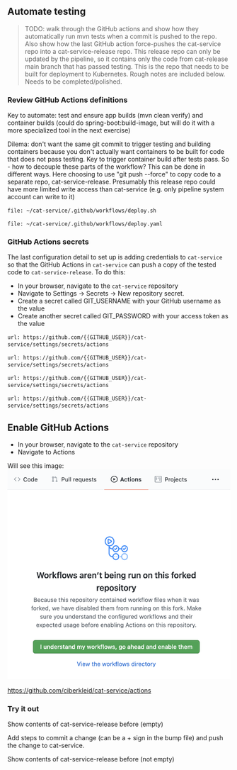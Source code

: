 ## Automate testing

> TODO: walk through the GitHub actions and show how they automatically run mvn tests when a commit is pushed to the repo.
> Also show how the last GitHub action force-pushes the cat-service repo into a cat-service-release repo.
> This release repo can only be updated by the pipeline, so it contains only the code from cat-release main branch that has passed testing.
> This is the repo that needs to be built for deployment to Kubernetes.
> Rough notes are included below.
> Needs to be completed/polished.

### Review GitHub Actions definitions

Key to automate:
test and ensure app builds (mvn clean verify)
and container builds (could do spring-boot:build-image, but will do it with a more specialized tool in the next exercise)

Dilema:
don't want the same git commit to trigger testing and building containers because you don't actually want containers to be built for code that does not pass testing.
Key to trigger container build after tests pass.
So - how to decouple these parts of the workflow?
This can be done in different ways.
Here choosing to use "git push --force" to copy code to a separate repo, cat-service-release.
Presumably this release repo could have more limited write access than cat-service (e.g. only pipeline system account can write to it)

```editor:open-file
file: ~/cat-service/.github/workflows/deploy.sh
```

```editor:open-file
file: ~/cat-service/.github/workflows/deploy.yaml
```

### GitHub Actions secrets

The last configuration detail to set up is adding credentials to `cat-service` so that the GitHub Actions in `cat-service` can push a copy of the tested code to `cat-service-release`. 
 To do this:
- In your browser, navigate to the `cat-service` repository
- Navigate to Settings -> Secrets -> New repository secret.
- Create a secret called GIT_USERNAME with your GitHub username as the value
- Create another secret called GIT_PASSWORD with your access token as the value

```dashboard:open-url
url: https://github.com/{{GITHUB_USER}}/cat-service/settings/secrets/actions
```
```dashboard:open-url
url: https://github.com/{{GITHUB_USER}}/cat-service/settings/secrets/actions
```
```dashboard:open-url
url: https://github.com/{{GITHUB_USER}}/cat-service/settings/secrets/actions
```
```dashboard:open-url
url: https://github.com/{{GITHUB_USER}}/cat-service/settings/secrets/actions
```

## Enable GitHub Actions

- In your browser, navigate to the `cat-service` repository
- Navigate to Actions

Will see this image:
![alt_text](images/github-actions-enable-workflows.png "Enable GitHub Actions workflows")

https://github.com/ciberkleid/cat-service/actions

### Try it out

Show contents of cat-service-release before (empty)

Add steps to commit a change (can be a + sign in the bump file) and push the change to cat-service.

Show contents of cat-service-release before (not empty)
